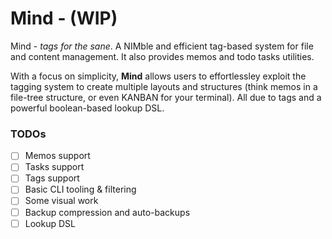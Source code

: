# Mind - (WIP)
Mind - *tags for the sane*. A NIMble and efficient tag-based system for file and content management. It also provides memos and todo tasks utilities.

With a focus on simplicity, **Mind** allows users to effortlessley exploit the tagging system to create multiple layouts and structures (think memos in a file-tree structure, or even KANBAN for your terminal). All due to tags and a powerful boolean-based lookup DSL.

### TODOs

- [ ] Memos support
- [ ] Tasks support
- [ ] Tags support
- [ ] Basic CLI tooling & filtering
- [ ] Some visual work
- [ ] Backup compression and auto-backups
- [ ] Lookup DSL